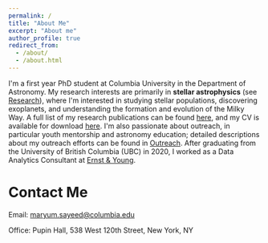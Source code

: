 ```yaml
---
permalink: /
title: "About Me"
excerpt: "About me"
author_profile: true
redirect_from: 
  - /about/
  - /about.html
---
```


I'm a first year PhD student at Columbia University in the Department of Astronomy. My research interests are primarily in **stellar astrophysics** (see [Research](https://maryumsayeed.github.io/research/)), where I'm interested in studying stellar populations, discovering exoplanets, and understanding the formation and evolution of the Milky Way. A full list of my research publications can be found [here](https://maryumsayeed.github.io/publications/), and my CV is available for download [here](https://maryumsayeed.github.io/cv/). I'm also passionate about outreach, in particular youth mentorship and astronomy education; detailed descriptions about my outreach efforts can be found in [Outreach](https://maryumsayeed.github.io/outreach/). After graduating from the University of British Columbia (UBC) in 2020, I worked as a Data Analytics Consultant at [Ernst & Young](https://www.ey.com/en_ca).

Contact Me
======
Email: [maryum.sayeed@columbia.edu](maryum.sayeed@columbia.edu) 

Office: Pupin Hall, 538 West 120th Street, New York, NY
